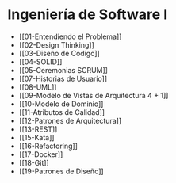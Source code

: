 # Ingeniería de Software I
- [[01-Entendiendo el Problema]]
- [[02-Design Thinking]]
- [[03-Diseño de Codigo]]
- [[04-SOLID]]
- [[05-Ceremonias SCRUM]]
- [[07-Historias de Usuario]]
- [[08-UML]]
- [[09-Modelo de Vistas de Arquitectura 4 + 1]]
- [[10-Modelo de Dominio]]
- [[11-Atributos de Calidad]]
- [[12-Patrones de Arquitectura]]
- [[13-REST]]
- [[15-Kata]]
- [[16-Refactoring]]
- [[17-Docker]]
- [[18-Git]]
- [[19-Patrones de Diseño]]
